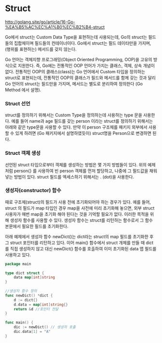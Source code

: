 # Struct 

http://golang.site/go/article/16-Go-%EA%B5%AC%EC%A1%B0%EC%B2%B4-struct

Go에서 struct는 Custom Data Type을 표현하는데 사용되는데, Go의 struct는 필드들의 집합체이며 필드들의 컨테이너이다. Go에서 struct는 필드 데이타만을 가지며, (행위를 표현하는) 메서드를 갖지 않는다.

Go 언어는 객체지향 프로그래밍(Object Oriented Programming, OOP)을 고유의 방식으로 지원한다. 즉, Go에는 전통적인 OOP 언어가 가지는 클래스, 객체, 상속 개념이 없다. 전통적인 OOP의 클래스(class)는 Go 언어에서 Custom 타입을 정의하는 struct로 표현되는데, 전통적인 OOP의 클래스가 필드와 메서드를 함께 갖는 것과 달리 Go 언어의 struct는 필드만을 가지며, 메서드는 별도로 분리하여 정의한다 (Go Method 에서 설명).

### Struct 선언

struct를 정의하기 위해서는 Custom Type을 정의하는데 사용하는 type 문을 사용한다. 예를 들어 name과 age 필드를 갖는 person 이라는 struct를 정의하기 위해서는 아래와 같은 type문을 사용할 수 있다. 만약 이 person 구조체를 패키지 외부에서 사용할 수 있게 하려면 (Go 패키지에서 설명하였듯이) struct명을 Person으로 변경하면 된다.

### Struct 객체 생성

선언된 struct 타입으로부터 객체를 생성하는 방법은 몇 가지 방법들이 있다. 위의 예제처럼 person{} 를 사용하여 빈 person 객체를 먼저 할당하고, 나중에 그 필드값을 채워넣는 방법이 있다. struct 필드를 엑세스하기 위해서는 . (dot)을 사용한다.

### 생성자(constructor) 함수

때로 구조체(struct)의 필드가 사용 전에 초기화되어야 하는 경우가 있다. 예를 들어, struct 의 필드가 map 타입인 경우 map을 사전에 미리 초기화해 놓으면, 외부 struct 사용자가 매번 map을 초기화 해야 된다는 것을 기억할 필요가 없다. 이러한 목적을 위해 생성자 함수를 사용할 수 있다. 생성자 함수는 struct를 리턴하는 함수로서 그 함수 본문에서 필요한 필드를 초기화한다.

아래 예제에서 생성자 함수 newDict()는 dict라는 struct의 map 필드를 초기화한 후 그 struct 포인터를 리턴하고 있다. 이어 main() 함수에서 struct 개체를 만들 때 dict 를 직접 생성하지 않고 대신 newDict() 함수를 호출하여 이미 초기화된 data 맵 필드를 사용하고 있다.

~~~go
package main
 
type dict struct {
    data map[int]string
}
 
//생성자 함수 정의
func newDict() *dict {
    d := dict{}
    d.data = map[int]string{}
    return &d //포인터 전달
}
 
func main() {
    dic := newDict() // 생성자 호출
    dic.data[1] = "A"
}
~~~